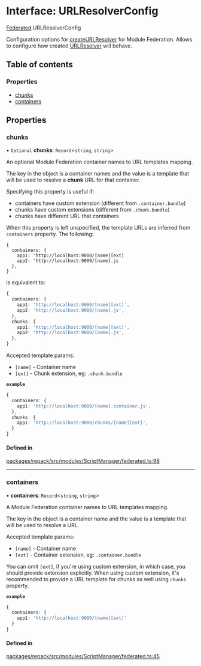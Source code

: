 # Interface: URLResolverConfig

[Federated](../modules/Federated.md).URLResolverConfig

Configuration options for [createURLResolver](../functions/Federated.createURLResolver.md) for Module Federation.
Allows to configure how created [URLResolver](../types/Federated.URLResolver.md) will behave.

## Table of contents

### Properties

- [chunks](Federated.URLResolverConfig.md#chunks)
- [containers](Federated.URLResolverConfig.md#containers)

## Properties

### chunks

• `Optional` **chunks**: `Record`<`string`, `string`\>

An optional Module Federation container names to URL templates mapping.

The key in the object is a container names and the value is a template
that will be used to resolve a __chunk__ URL for that container.

Specifying this property is useful if:
- containers have custom extension (different from `.container.bundle`)
- chunks have custom extensions (different from `.chunk.bundle`)
- chunks have different URL that containers

When this property is left unspecified, the template URLs are inferred from
`containers` property. The following:
```
{
  containers: {
    app1: 'http://localhost:9000/[name][ext]
    app2: 'http://localhost:9000/[name].js
  },
}
```
is equivalent to:
```ts
{
  containers: {
    app1: 'http://localhost:9000/[name][ext]',
    app2: 'http://localhost:9000/[name].js',
  },
  chunks: {
    app1: 'http://localhost:9000/[name][ext]',
    app2: 'http://localhost:9000/[name].js',
  },
}
```

Accepted template params:
- `[name]` - Container name
- `[ext]` - Chunk extension, eg: `.chunk.bundle`

**`example`**
```ts
{
  containers: {
    app1: 'http://localhost:9000/[name].container.js',
  },
  chunks: {
    app1: 'http://localhost:9000/chunks/[name][ext]',
  }
}
```

#### Defined in

[packages/repack/src/modules/ScriptManager/federated.ts:98](https://github.com/callstack/repack/blob/9e6a11a/packages/repack/src/modules/ScriptManager/federated.ts#L98)

___

### containers

• **containers**: `Record`<`string`, `string`\>

A Module Federation container names to URL templates mapping.

The key in the object is a container name and the value is a template
that will be used to resolve a URL.

Accepted template params:
- `[name]` - Container name
- `[ext]` - Container extension, eg: `.container.bundle`

You can omit `[ext]`, if you're using custom extension, in which case, you should
provide extension explicitly. When using custom extension, it's recommended to
provide a URL template for chunks as well using `chunks` property.

**`example`**
```ts
{
  containers: {
    app1: 'http://localhost:9000/[name][ext]'
  }
}
```

#### Defined in

[packages/repack/src/modules/ScriptManager/federated.ts:45](https://github.com/callstack/repack/blob/9e6a11a/packages/repack/src/modules/ScriptManager/federated.ts#L45)
